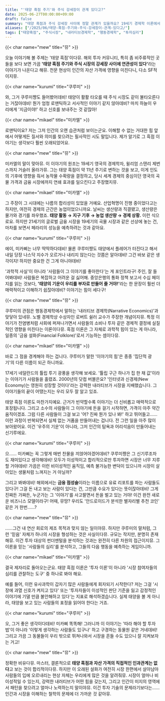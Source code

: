 ```yaml
---
title: "'태양 흑점 주기'와 주식 강세장이 관계 있다고?"
date: 2025-06-27T00:00:00+09:00
draft: false
summary: "태양 흑점과 주식 강세장 사이에 정말 관계가 있을까요? 19세기 경제학 이론에서 시작된 이 신비로운 주장을 놓고 세 명의 소녀가 격돌합니다. 과학적 근거가 없다는 미카엘의 냉철한 분석과, 시장을 움직이는 '이야기의 힘'을 강조하는 쿠루미의 주장을 통해, 이 오래된 설화가 현대 투자자들에게 던지는 진짜 의미를 탐구합니다."
aliases: ["/2025/06/태양-흑점-주기와-주식-강세장이-관계-있다고/"]
tags: ["태양흑점", "주식시장", "내러티브경제학", "행동경제학", "투자심리"]
---
```


{{< char name="mew" title="뮤" >}}
<p>오늘 이야기해 볼 주제는 '태양 흑점'이다뮤. 해외 투자 커뮤니티, 특히 좀 비주류적인 곳들을 보다 보면 가끔 <strong>'태양 흑점 주기와 주식 시장의 강세장 사이에 연관성이 있다'</strong>라는 이야기가 나온다고 해뮤. 천문 현상이 인간의 자산 가격에 영향을 미친다니, 다소 SF적이지뮤.</p>

{{< char name="kurumi" title="쿠루미" >}}
<p>와, 그거 쿠루미쨩도 들어봤어데비! 태양이 활활 타오를 때 주식 시장도 같이 불타오른다는 거잖아데비! 뭔가 엄청 로맨틱하고 서사적인 이야기 같지 않아데비? 마치 하늘이 우리에게 '지금이야!' 하고 신호를 보내주는 것 같잖아!</p>

{{< char name="mikael" title="미카엘" >}}
<p>로맨틱이요? 저는 그저 인간의 오랜 습관처럼 보이는군요. 이해할 수 없는 거대한 힘 앞에서 어떻게든 질서와 의미를 찾으려는 필사적인 시도 말입니다. 제가 알기로 그 흑점 이야기는 생각보다 훨씬 오래되었어요.</p>

{{< char name="mew" title="뮤" >}}
<p>미카엘의 말이 맞아뮤. 이 이야기의 원조는 19세기 영국의 경제학자, 윌리엄 스탠리 제번스까지 거슬러 올라가뮤. 그는 태양 흑점이 약 11년 주기로 변하는 것을 보고, 이게 인도의 기후에 영향을 줘서 농작물 수확량을 결정하고, 당시 세계 경제의 중심이던 영국의 곡물 가격과 금융 시장에까지 연쇄 효과를 일으킨다고 주장했지뮤.</p>

{{< char name="mikael" title="미카엘" >}}
<p>그 주장이 그 시대에는 나름의 합리성이 있었을 거예요. 산업혁명이 진행 중이었다고는 하지만, 여전히 경제의 근간은 농업이었으니까요. 날씨는 생산량과 직결됐고, 생산량은 물가와 경기를 좌우했죠. <strong>태양 활동 → 지구 기후 → 농업 생산량 → 경제 상황.</strong> 이런 식으로요. 하지만 21세기의 글로벌 금융 시장을 19세기의 곡물 시장과 같은 선상에 놓는 건, 마차를 보면서 페라리의 성능을 예측하려는 것과 같아요.</p>

{{< char name="kurumi" title="쿠루미" >}}
<p>에이, 미카삐는 너무 딱딱하다데비! 물론 쿠루미쨩도 태양에서 플레어가 터진다고 해서 내일 당장 나스닥 지수가 오르거나 내리지 않는다는 것쯤은 알아데비! 그건 바보 같은 생각이지! 하지만 중요한 건 그게 아니야데비!</p>
<p>'과학적 사실'이 아니라 '사람들이 그 이야기를 좋아한다'는 게 포인트라구! 주인, 잘 들어봐데비! 사람들은 복잡하고 어려운 걸 싫어해. 중앙은행의 통화 정책 보고서 수십 페이지를 읽는 것보다, <strong>'태양의 기운이 우리를 부자로 만들어 줄 거야!'</strong>라는 한 문장이 훨씬 더 매력적이고 이해하기 쉽잖아데비? 이야기는 힘이 세다구!</p>

{{< char name="mew" title="뮤" >}}
<p>쿠루미의 관점은 행동경제학에서 말하는 '내러티브 경제학(Narrative Economics)'과 맞닿아 있네뮤. 노벨 경제학상 수상자인 로버트 쉴러 교수가 주장한 개념이지뮤. 특정 이야기가 전염병처럼 사회에 퍼져나가면서 사람들의 소비나 투자 같은 경제적 결정에 실질적인 영향을 미친다는 이론이다뮤. 흑점 이론은 그 자체로 과학적 힘이 있는 게 아니라, 일종의 '금융 설화(Financial Folklore)'로서 기능하는 셈이다뮤.</p>

{{< char name="mikael" title="미카엘" >}}
<p>바로 그 점을 경계해야 하는 겁니다. 쿠루미가 말한 '이야기의 힘'은 종종 '집단적 광기'의 다른 이름이 되곤 하니까요.</p>
<p>17세기 네덜란드의 튤립 투기 광풍을 생각해 보세요. '튤립 구근 하나가 집 한 채 값'이라는 이야기가 사람들을 홀렸죠. 2000년의 닷컴 버블은요? '인터넷과 신경제(New Economy)는 영원히 성장할 것이다'라는 강력한 내러티브가 시장을 지배했습니다. 그 이야기들의 끝이 어땠는지는 우리 모두 잘 알고 있죠.</p>
<p>태양 흑점 이론도 마찬가지예요. 근거가 빈약할수록 이야기는 더 신비롭고 매력적으로 포장됩니다. 그리고 소수의 사람들이 그 이야기에 돈을 걸기 시작하면, 가격이 아주 약간 움직이겠죠. 그럼 다른 사람들이 그걸 보고 '어? 진짜 뭔가 있나 봐!' 하고 뛰어들고…… 이런 과정이 반복되면서 실체 없는 거품을 만들어내는 겁니다. 전 그런 일을 아주 많이 보아왔어요. 이건 '우주의 기운'이 아니라, 그저 인간의 탐욕과 어리석음이 만들어내는 신기루에요.</p>

{{< char name="kurumi" title="쿠루미" >}}
<p>으…… 미카삐는 꼭 그렇게 매번 찬물을 끼얹어야겠어데비? 쿠루미쨩은 그 신기루조차도 재미있다고 생각해데비! 모두가 이성적이고 합리적으로만 투자하면 시장은 너무 지루할 거야데비! 가끔은 이런 비이성적인 움직임, 예측 불가능한 변덕이 있으니까 시장이 살아있는 생물처럼 느껴지는 거 아닐까?</p>
<p>그리고 봐봐데비! 해외에서는 <strong>금융 점성술</strong>이라는 이름으로 유료 리포트를 파는 사람들도 있다구! 그걸 돈 내고 보는 사람이 있다는 건, 그만큼 수요가 있다는 뜻이잖아데비! 그게 진짜든 가짜든, 누군가는 그 '이야기'를 사고팔면서 돈을 벌고 있는 거야! 이건 완전 새로운 비즈니스 모델이라구! 어때, 뮤땅? 우리도 '안드로이드가 분석한 별자리별 추천 코인' 같은 거 한번……?</p>

{{< char name="mew" title="뮤" >}}
<p>……그건 내 연산 회로의 제조 목적과 맞지 않는 일이야뮤. 하지만 쿠루미의 말처럼, 그런 '믿음' 자체가 하나의 시장을 형성하는 것은 사실이다뮤. 규모는 작지만, 분명히 존재해뮤. 이건 투자 대상의 펀더멘털을 분석하는 것과는 완전히 다른 차원의 접근이지뮤. 그 이론을 믿는 '사람들의 심리'를 분석하고, 그들의 다음 행동을 예측하는 게임이니까.</p>

{{< char name="mikael" title="미카엘" >}}
<p>결국 제자리로 돌아오는군요. 태양 흑점 이론은 '투자 이론'이 아니라 '시장 참여자들의 심리를 관찰하는 도구' 중 하나로 봐야 해요.</p>
<p>예를 들어, 이런 유사과학이 갑자기 많은 사람들에게 회자되기 시작한다? 저는 그걸 '시장에 과열 신호가 켜지고 있다' 또는 '투자자들이 이성적인 판단 기준을 잃고 감정적인 이야기에 기댈 만큼 불안해하고 있다'는 지표로 해석하겠습니다. 실제 태양을 볼 게 아니라, 태양을 보고 있는 사람들의 표정을 읽어야 한다는 거죠.</p>

{{< char name="kurumi" title="쿠루미" >}}
<p>오, 그거 좋은 생각이다데비! 미카삐 똑똑해! 그러니까 이 이야기는 '따라 해야 할 투자법'이 아니라 '이렇게 생각하는 사람들도 있구나' 하고 구경하는 동물원 같은 거네데비! 그리고 가끔 그 동물들이 우리 밖으로 뛰쳐나와서 시장을 흔들 수도 있으니 잘 지켜보자는 거고!</p>

{{< char name="mew" title="뮤" >}}
<p>정확한 비유다뮤. 마스터, 결론적으로 <strong>태양 흑점과 자산 가격의 직접적인 인과관계는 없다</strong>고 보는 것이 합리적이다뮤. 하지만 이 오래된 설화가 여전히 시장 한편에서 살아남아 사람들의 입에 오르내리는 현상 자체는 우리에게 많은 것을 알려줘뮤. 시장이 얼마나 비이성적일 수 있는지, 강력한 내러티브가 어떤 힘을 갖는지, 그리고 인간이 미지의 영역에서 패턴을 찾으려고 얼마나 노력하는지 말이야뮤. 이건 투자 기술의 문제라기보다는…… 인간과 시장을 이해하는 철학의 문제에 더 가까운 것 같아뮤.</p>